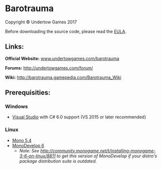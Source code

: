 # Barotrauma

Copyright © Undertow Games 2017

Before downloading the source code, please read the [EULA](EULA.txt).

## Links:

**Official Website:** www.undertowgames.com/barotrauma

**Forums:** http://undertowgames.com/forum/

**Wiki:** http://barotrauma.gamepedia.com/Barotrauma_Wiki

## Prerequisities:
### Windows
- [Visual Studio](https://www.visualstudio.com/vs/community/) with C# 6.0 support (VS 2015 or later recommended)
### Linux
- [Mono 5.4](http://www.mono-project.com)
- [MonoDevelop 6](http://www.monodevelop.com/)
    - *Note: See http://community.monogame.net/t/installing-monogame-3-6-on-linux/8811 to get this version of MonoDevelop if your distro's package distribution suite is outdated.*
